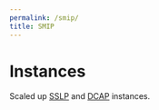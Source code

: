 ```yaml
---
permalink: /smip/
title: SMIP
---
```


# Instances

Scaled up [SSLP](https://limconghan.github.io/data/sslp.zip) and [DCAP](https://limconghan.github.io/data/dcap.zip) instances.